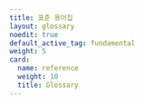 ```yaml
---
title: 표준 용어집
layout: glossary
noedit: true
default_active_tag: fundamental
weight: 5
card:
  name: reference
  weight: 10
  title: Glossary
---
```


